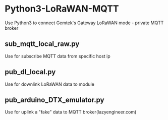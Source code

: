# Python3-LoRaWAN-MQTT

Use Python3 to connect Gemtek's Gateway LoRaWAN mode - private MQTT broker

## sub_mqtt_local_raw.py

Use for subscribe MQTT data from specific host ip

## pub_dl_local.py

Use for downlink LoRaWAN data to module

## pub_arduino_DTX_emulator.py

Use for uplink a "fake" data to MQTT broker(lazyengineer.com)